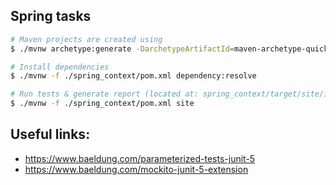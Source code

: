 ## Spring tasks


```bash
# Maven projects are created using 
$ ./mvnw archetype:generate -DarchetypeArtifactId=maven-archetype-quickstart

# Install dependencies
$ ./mvnw -f ./spring_context/pom.xml dependency:resolve

# Run tests & generate report (located at: spring_context/target/site/index.html)
$ ./mvnw -f ./spring_context/pom.xml site


```

## Useful links:
- https://www.baeldung.com/parameterized-tests-junit-5
- https://www.baeldung.com/mockito-junit-5-extension


